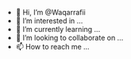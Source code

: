 - 👋 Hi, I’m @Waqarrafii
- 👀 I’m interested in ...
- 🌱 I’m currently learning ...
- 💞️ I’m looking to collaborate on ...
- 📫 How to reach me ...

<!---
Waqarrafii/Waqarrafii is a ✨ special ✨ repository because its `README.md` (this file) appears on your GitHub profile.
You can click the Preview link to take a look at your changes.
--->
